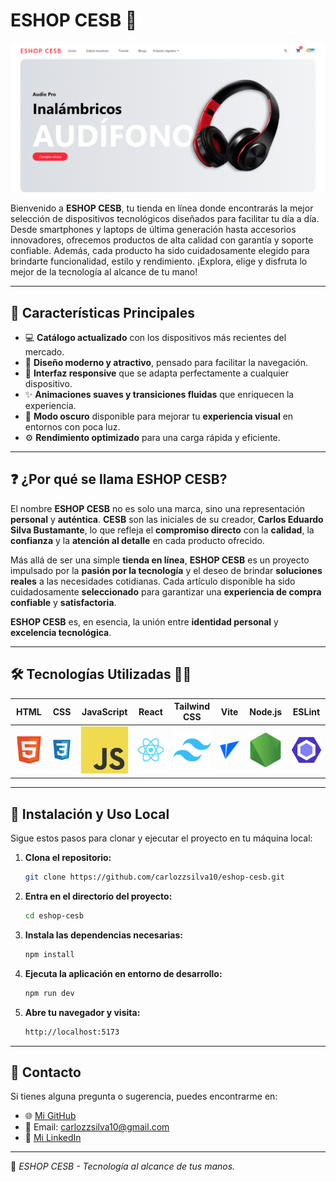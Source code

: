 # ESHOP CESB 🚀

[![ESHOP CESB](./src/assets/image-preview.png)](https://eshop-cesb.netlify.app/)

Bienvenido a **ESHOP CESB**, tu tienda en línea donde encontrarás la mejor selección de dispositivos tecnológicos diseñados para facilitar tu día a día. Desde smartphones y laptops de última generación hasta accesorios innovadores, ofrecemos productos de alta calidad con garantía y soporte confiable. Además, cada producto ha sido cuidadosamente elegido para brindarte funcionalidad, estilo y rendimiento. ¡Explora, elige y disfruta lo mejor de la tecnología al alcance de tu mano!

---

## 🌟 Características Principales

- 💻 **Catálogo actualizado** con los dispositivos más recientes del mercado.
- 🎨 **Diseño moderno y atractivo**, pensado para facilitar la navegación.
- 📱 **Interfaz responsive** que se adapta perfectamente a cualquier dispositivo.
- ✨ **Animaciones suaves y transiciones fluidas** que enriquecen la experiencia.
- 🌙 **Modo oscuro** disponible para mejorar tu **experiencia visual** en entornos con poca luz.
- ⚙️ **Rendimiento optimizado** para una carga rápida y eficiente.

---

## ❓ ¿Por qué se llama ESHOP CESB?

El nombre **ESHOP CESB** no es solo una marca, sino una representación **personal** y **auténtica**. **CESB** son las iniciales de su creador, **Carlos Eduardo Silva Bustamante**, lo que refleja el **compromiso directo** con la **calidad**, la **confianza** y la **atención al detalle** en cada producto ofrecido.

Más allá de ser una simple **tienda en línea**, **ESHOP CESB** es un proyecto impulsado por la **pasión por la tecnología** y el deseo de brindar **soluciones reales** a las necesidades cotidianas. Cada artículo disponible ha sido cuidadosamente **seleccionado** para garantizar una **experiencia de compra confiable** y **satisfactoria**.

**ESHOP CESB** es, en esencia, la unión entre **identidad personal** y **excelencia tecnológica**.

---

## 🛠️ Tecnologías Utilizadas 👨‍💻

| HTML | CSS | JavaScript | React | Tailwind CSS | Vite | Node.js | ESLint |
|------|-----|------------|-------|--------------|------|---------|--------|
| ![HTML](https://raw.githubusercontent.com/devicons/devicon/master/icons/html5/html5-original.svg) | ![CSS](https://raw.githubusercontent.com/devicons/devicon/master/icons/css3/css3-original.svg) | ![JavaScript](https://raw.githubusercontent.com/devicons/devicon/master/icons/javascript/javascript-original.svg) | ![React](https://raw.githubusercontent.com/devicons/devicon/master/icons/react/react-original.svg) | ![TailwindCSS](https://raw.githubusercontent.com/devicons/devicon/master/icons/tailwindcss/tailwindcss-original.svg) | ![Vite](https://raw.githubusercontent.com/devicons/devicon/master/icons/vite/vite-original.svg) | ![Node.js](https://raw.githubusercontent.com/devicons/devicon/master/icons/nodejs/nodejs-original.svg) | ![ESLint](https://raw.githubusercontent.com/devicons/devicon/master/icons/eslint/eslint-original.svg) |

---

## 🚀 Instalación y Uso Local

Sigue estos pasos para clonar y ejecutar el proyecto en tu máquina local:

1. **Clona el repositorio:**

   ```bash
   git clone https://github.com/carlozzsilva10/eshop-cesb.git
   ```

2. **Entra en el directorio del proyecto:**

   ```bash
   cd eshop-cesb
   ```

3. **Instala las dependencias necesarias:**

   ```bash
   npm install
   ```

4. **Ejecuta la aplicación en entorno de desarrollo:**

   ```bash
   npm run dev
   ```

5. **Abre tu navegador y visita:**

   ```bash
   http://localhost:5173
   ```

---

## 📩 Contacto

Si tienes alguna pregunta o sugerencia, puedes encontrarme en:

- 🌐 [Mi GitHub](https://github.com/carlozzsilva10)
- 📧 Email: [carlozzsilva10@gmail.com](mailto:carlozzsilva10@gmail.com)
- 💼 [Mi LinkedIn](https://www.linkedin.com/in/carlos-eduardo-silva-bustamante-b6084528b?utm_source=share&utm_campaign=share_via&utm_content=profile&utm_medium=android_app)

---

📌 *ESHOP CESB - Tecnología al alcance de tus manos.*